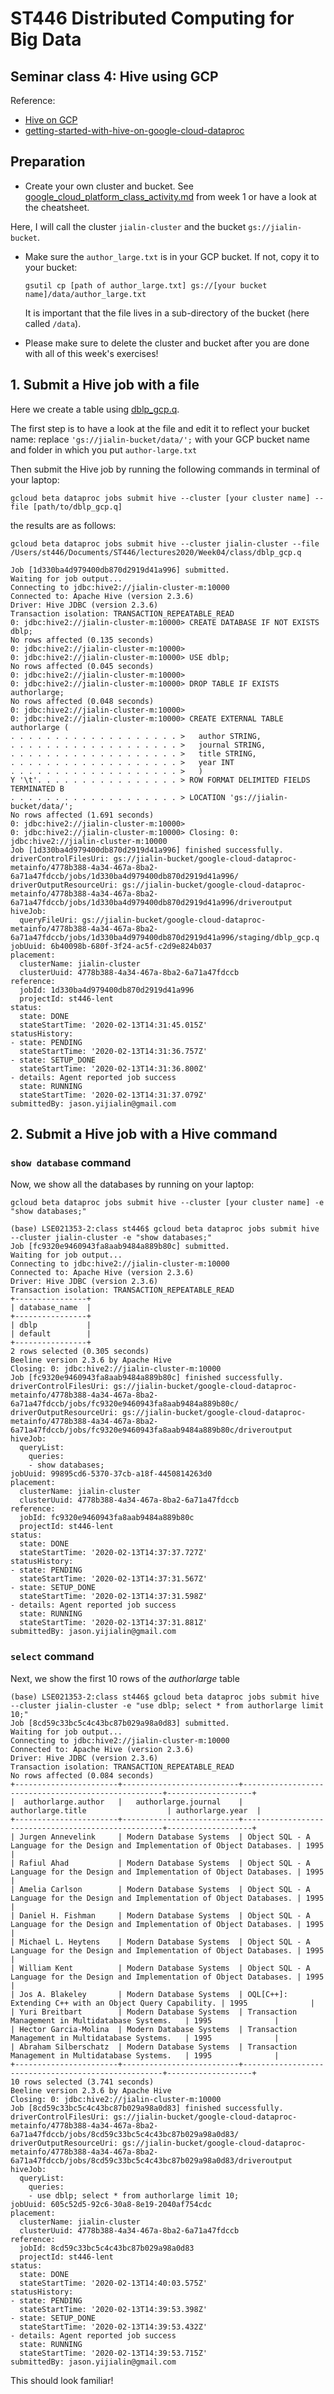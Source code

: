 # ST446 Distributed Computing for Big Data

## Seminar class 4: Hive using GCP

Reference:

* [Hive on GCP](https://cloud.google.com/sdk/gcloud/reference/beta/dataproc/jobs/submit/hive)
* [getting-started-with-hive-on-google-cloud-dataproc](http://holowczak.com/getting-started-with-hive-on-google-cloud-dataproc/6/)

## Preparation
* Create your own cluster and bucket. See [google_cloud_platform_class_activity.md](../../Week01/class/google_cloud_platform_class_activity.md) from week 1 or have a look at the cheatsheet.

Here, I will call the cluster `jialin-cluster` and the bucket `gs://jialin-bucket`.

* Make sure the `author_large.txt` is in your GCP bucket. If not, copy it to your bucket:

  ```
  gsutil cp [path of author_large.txt] gs://[your bucket name]/data/author_large.txt
  ```
  It is important that the file lives in a sub-directory of the bucket (here called `/data`).

* Please make sure to delete the cluster and bucket after you are done with all of this week's exercises!

## 1. Submit a Hive job with a file

Here we create a table using [dblp_gcp.q](dblp_gcp.q). 

The first step is to have a look at the file and edit it to reflect your bucket name: replace `'gs://jialin-bucket/data/';` with your GCP bucket name and folder in which you put `author-large.txt`


Then submit the Hive job by running the following commands in terminal of your laptop:

```
gcloud beta dataproc jobs submit hive --cluster [your cluster name] --file [path/to/dblp_gcp.q]
```
the results are as follows:

```
gcloud beta dataproc jobs submit hive --cluster jialin-cluster --file /Users/st446/Documents/ST446/lectures2020/Week04/class/dblp_gcp.q

Job [1d330ba4d979400db870d2919d41a996] submitted.
Waiting for job output...
Connecting to jdbc:hive2://jialin-cluster-m:10000
Connected to: Apache Hive (version 2.3.6)
Driver: Hive JDBC (version 2.3.6)
Transaction isolation: TRANSACTION_REPEATABLE_READ
0: jdbc:hive2://jialin-cluster-m:10000> CREATE DATABASE IF NOT EXISTS dblp;
No rows affected (0.135 seconds)
0: jdbc:hive2://jialin-cluster-m:10000> 
0: jdbc:hive2://jialin-cluster-m:10000> USE dblp;
No rows affected (0.045 seconds)
0: jdbc:hive2://jialin-cluster-m:10000> 
0: jdbc:hive2://jialin-cluster-m:10000> DROP TABLE IF EXISTS authorlarge;
No rows affected (0.048 seconds)
0: jdbc:hive2://jialin-cluster-m:10000> 
0: jdbc:hive2://jialin-cluster-m:10000> CREATE EXTERNAL TABLE authorlarge (
. . . . . . . . . . . . . . . . . . . >   author STRING,
. . . . . . . . . . . . . . . . . . . >   journal STRING,
. . . . . . . . . . . . . . . . . . . >   title STRING,
. . . . . . . . . . . . . . . . . . . >   year INT
. . . . . . . . . . . . . . . . . . . >   )
Y '\t'. . . . . . . . . . . . . . . . > ROW FORMAT DELIMITED FIELDS TERMINATED B 
. . . . . . . . . . . . . . . . . . . > LOCATION 'gs://jialin-bucket/data/';
No rows affected (1.691 seconds)
0: jdbc:hive2://jialin-cluster-m:10000> 
0: jdbc:hive2://jialin-cluster-m:10000> Closing: 0: jdbc:hive2://jialin-cluster-m:10000
Job [1d330ba4d979400db870d2919d41a996] finished successfully.
driverControlFilesUri: gs://jialin-bucket/google-cloud-dataproc-metainfo/4778b388-4a34-467a-8ba2-6a71a47fdccb/jobs/1d330ba4d979400db870d2919d41a996/
driverOutputResourceUri: gs://jialin-bucket/google-cloud-dataproc-metainfo/4778b388-4a34-467a-8ba2-6a71a47fdccb/jobs/1d330ba4d979400db870d2919d41a996/driveroutput
hiveJob:
  queryFileUri: gs://jialin-bucket/google-cloud-dataproc-metainfo/4778b388-4a34-467a-8ba2-6a71a47fdccb/jobs/1d330ba4d979400db870d2919d41a996/staging/dblp_gcp.q
jobUuid: 6b40098b-680f-3f24-ac5f-c2d9e824b037
placement:
  clusterName: jialin-cluster
  clusterUuid: 4778b388-4a34-467a-8ba2-6a71a47fdccb
reference:
  jobId: 1d330ba4d979400db870d2919d41a996
  projectId: st446-lent
status:
  state: DONE
  stateStartTime: '2020-02-13T14:31:45.015Z'
statusHistory:
- state: PENDING
  stateStartTime: '2020-02-13T14:31:36.757Z'
- state: SETUP_DONE
  stateStartTime: '2020-02-13T14:31:36.800Z'
- details: Agent reported job success
  state: RUNNING
  stateStartTime: '2020-02-13T14:31:37.079Z'
submittedBy: jason.yijialin@gmail.com
```

## 2. Submit a Hive job with a Hive command

### `show database` command

Now, we show all the databases by running on your laptop:
```
gcloud beta dataproc jobs submit hive --cluster [your cluster name] -e "show databases;"
```


```
(base) LSE021353-2:class st446$ gcloud beta dataproc jobs submit hive --cluster jialin-cluster -e "show databases;"
Job [fc9320e9460943fa8aab9484a889b80c] submitted.
Waiting for job output...
Connecting to jdbc:hive2://jialin-cluster-m:10000
Connected to: Apache Hive (version 2.3.6)
Driver: Hive JDBC (version 2.3.6)
Transaction isolation: TRANSACTION_REPEATABLE_READ
+----------------+
| database_name  |
+----------------+
| dblp           |
| default        |
+----------------+
2 rows selected (0.305 seconds)
Beeline version 2.3.6 by Apache Hive
Closing: 0: jdbc:hive2://jialin-cluster-m:10000
Job [fc9320e9460943fa8aab9484a889b80c] finished successfully.
driverControlFilesUri: gs://jialin-bucket/google-cloud-dataproc-metainfo/4778b388-4a34-467a-8ba2-6a71a47fdccb/jobs/fc9320e9460943fa8aab9484a889b80c/
driverOutputResourceUri: gs://jialin-bucket/google-cloud-dataproc-metainfo/4778b388-4a34-467a-8ba2-6a71a47fdccb/jobs/fc9320e9460943fa8aab9484a889b80c/driveroutput
hiveJob:
  queryList:
    queries:
    - show databases;
jobUuid: 99895cd6-5370-37cb-a18f-4450814263d0
placement:
  clusterName: jialin-cluster
  clusterUuid: 4778b388-4a34-467a-8ba2-6a71a47fdccb
reference:
  jobId: fc9320e9460943fa8aab9484a889b80c
  projectId: st446-lent
status:
  state: DONE
  stateStartTime: '2020-02-13T14:37:37.727Z'
statusHistory:
- state: PENDING
  stateStartTime: '2020-02-13T14:37:31.567Z'
- state: SETUP_DONE
  stateStartTime: '2020-02-13T14:37:31.598Z'
- details: Agent reported job success
  state: RUNNING
  stateStartTime: '2020-02-13T14:37:31.881Z'
submittedBy: jason.yijialin@gmail.com
```

### `select` command
Next, we show the first 10 rows of the *authorlarge* table

```
(base) LSE021353-2:class st446$ gcloud beta dataproc jobs submit hive --cluster jialin-cluster -e "use dblp; select * from authorlarge limit 10;"
Job [8cd59c33bc5c4c43bc87b029a98a0d83] submitted.
Waiting for job output...
Connecting to jdbc:hive2://jialin-cluster-m:10000
Connected to: Apache Hive (version 2.3.6)
Driver: Hive JDBC (version 2.3.6)
Transaction isolation: TRANSACTION_REPEATABLE_READ
No rows affected (0.084 seconds)
+-----------------------+--------------------------+----------------------------------------------------+-------------------+
|  authorlarge.author   |   authorlarge.journal    |                 authorlarge.title                  | authorlarge.year  |
+-----------------------+--------------------------+----------------------------------------------------+-------------------+
| Jurgen Annevelink     | Modern Database Systems  | Object SQL - A Language for the Design and Implementation of Object Databases. | 1995              |
| Rafiul Ahad           | Modern Database Systems  | Object SQL - A Language for the Design and Implementation of Object Databases. | 1995              |
| Amelia Carlson        | Modern Database Systems  | Object SQL - A Language for the Design and Implementation of Object Databases. | 1995              |
| Daniel H. Fishman     | Modern Database Systems  | Object SQL - A Language for the Design and Implementation of Object Databases. | 1995              |
| Michael L. Heytens    | Modern Database Systems  | Object SQL - A Language for the Design and Implementation of Object Databases. | 1995              |
| William Kent          | Modern Database Systems  | Object SQL - A Language for the Design and Implementation of Object Databases. | 1995              |
| Jos A. Blakeley       | Modern Database Systems  | OQL[C++]: Extending C++ with an Object Query Capability. | 1995              |
| Yuri Breitbart        | Modern Database Systems  | Transaction Management in Multidatabase Systems.   | 1995              |
| Hector Garcia-Molina  | Modern Database Systems  | Transaction Management in Multidatabase Systems.   | 1995              |
| Abraham Silberschatz  | Modern Database Systems  | Transaction Management in Multidatabase Systems.   | 1995              |
+-----------------------+--------------------------+----------------------------------------------------+-------------------+
10 rows selected (3.741 seconds)
Beeline version 2.3.6 by Apache Hive
Closing: 0: jdbc:hive2://jialin-cluster-m:10000
Job [8cd59c33bc5c4c43bc87b029a98a0d83] finished successfully.
driverControlFilesUri: gs://jialin-bucket/google-cloud-dataproc-metainfo/4778b388-4a34-467a-8ba2-6a71a47fdccb/jobs/8cd59c33bc5c4c43bc87b029a98a0d83/
driverOutputResourceUri: gs://jialin-bucket/google-cloud-dataproc-metainfo/4778b388-4a34-467a-8ba2-6a71a47fdccb/jobs/8cd59c33bc5c4c43bc87b029a98a0d83/driveroutput
hiveJob:
  queryList:
    queries:
    - use dblp; select * from authorlarge limit 10;
jobUuid: 605c52d5-92c6-30a8-8e19-2040af754cdc
placement:
  clusterName: jialin-cluster
  clusterUuid: 4778b388-4a34-467a-8ba2-6a71a47fdccb
reference:
  jobId: 8cd59c33bc5c4c43bc87b029a98a0d83
  projectId: st446-lent
status:
  state: DONE
  stateStartTime: '2020-02-13T14:40:03.575Z'
statusHistory:
- state: PENDING
  stateStartTime: '2020-02-13T14:39:53.398Z'
- state: SETUP_DONE
  stateStartTime: '2020-02-13T14:39:53.432Z'
- details: Agent reported job success
  state: RUNNING
  stateStartTime: '2020-02-13T14:39:53.715Z'
submittedBy: jason.yijialin@gmail.com
```

This should look familiar!

